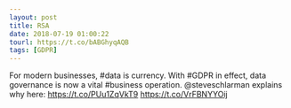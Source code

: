 ```yaml
---
layout: post
title: RSA
date: 2018-07-19 01:00:22
tourl: https://t.co/bABGhyqAQB
tags: [GDPR]
---
```

For modern businesses, #data is currency. With #GDPR in effect, data governance is now a vital #business operation. @steveschlarman explains why here: https://t.co/PUu1ZqVkT9 https://t.co/VrFBNYYOij